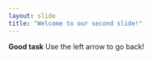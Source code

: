 ```yaml
---
layout: slide
title: "Welcome to our second slide!"
---
```

**Good task**
Use the left arrow to go back!

